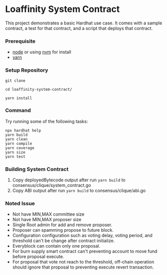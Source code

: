 # Loaffinity System Contract

This project demonstrates a basic Hardhat use case. It comes with a sample contract, a test for that contract, and a script that deploys that contract.

### Prerequisite

- [node](https://nodejs.org/en) or using [nvm](https://github.com/nvm-sh/nvm) for install
- [yarn](https://yarnpkg.com/)

### Setup Repository

```shell
git clone 
```

```shell
cd loaffinity-system-contract/
```

```shell
yarn install
```

### Command

Try running some of the following tasks:

``` shell
npx hardhat help
yarn build 
yarn clean
yarn compile
yarn coverage
yarn size
yarn test
```
### Building System Contract
1. Copy deployedBytecode output after run `yarn build` to consensus/clique/system_contract.go  
2. Copy ABI output after run `yarn build` to consensus/clique/abi.go

### Noted Issue
- Not have MIN,MAX committee size
- Not have MIN,MAX proposer size
- Single Root admin for add and remove proposer.
- Proposer can spamming propose to future block.
- Configuration configuration such as voting delay, voting period, and threshold can't be change after contract initialize.
- Everyblock can contain only one proposal.
- For burn supply smart contract can't preventing account to move fund before proposal execute.
- For proposal that vote not reach to the threshold, off-chain operation should ignore that proposal to preventing execute revert transaction.
